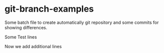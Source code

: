 # git-branch-examples
Some batch file to create automatically git repository and some commits for showing differences.

Some Test lines

Now we add additional lines
